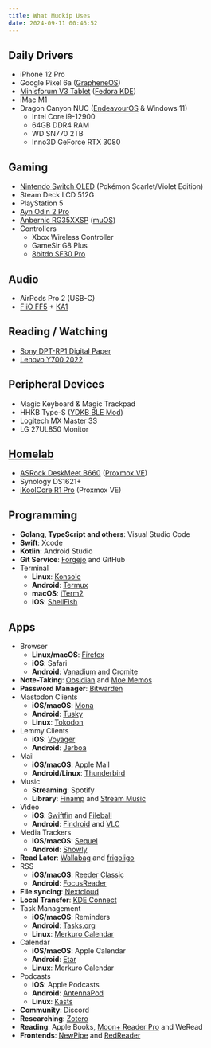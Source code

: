 ```yaml
---
title: What Mudkip Uses
date: 2024-09-11 00:46:52
---
```


## Daily Drivers

- iPhone 12 Pro
- Google Pixel 6a ([GrapheneOS](https://grapheneos.org/))
- [Minisforum V3 Tablet](https://mudkip.me/2024/04/14/A-Brief-Review-of-the-Minisforum-V3-AMD-Tablet/) ([Fedora KDE](https://fedoraproject.org/spins/kde/))
- iMac M1
- Dragon Canyon NUC ([EndeavourOS](https://mudkip.me/2024/03/28/Notes-on-EndeavourOS/) & Windows 11)
	- Intel Core i9-12900
	- 64GB DDR4 RAM
	- WD SN770 2TB
	- Inno3D GeForce RTX 3080

## Gaming

- [Nintendo Switch OLED](https://www.nintendo.com/us/store/products/nintendo-switch-oled-model-pokemon-scarlet-pokemon-violet/) (Pokémon Scarlet/Violet Edition)
- Steam Deck LCD 512G
- PlayStation 5
- [Ayn Odin 2 Pro](https://www.ayntec.com/products/odin-2)
- [Anbernic RG35XXSP](https://anbernic.com/products/rg35xxsp) ([muOS](https://muos.dev/))
- Controllers
	- Xbox Wireless Controller
	- GameSir G8 Plus
	- [8bitdo SF30 Pro](https://www.youtube.com/watch?v=mGqI5yJOsao)

## Audio

- AirPods Pro 2 (USB-C)
- [FiiO FF5](https://www.fiio.com/FF5) + [KA1](https://www.fiio.com/ka1)

## Reading / Watching

- [Sony DPT-RP1 Digital Paper](https://www.sony.com/en/SonyInfo/design/stories/DPT-RP1/)
- [Lenovo Y700 2022](https://mudkip.me/2024/02/28/Spiritual-Successor-to-the-Google-Nexus-7/)

## Peripheral Devices

- Magic Keyboard & Magic Trackpad
- HHKB Type-S ([YDKB BLE Mod](https://ydkb.io/help/#/en/keyboards/hhkb-ble))
- Logitech MX Master 3S
- LG 27UL850 Monitor

## [Homelab](https://mudkip.me/2024/01/31/My-2023-Homelab-Setup/)

- [ASRock DeskMeet B660](https://www.asrock.com/Nettop/Intel/DeskMeet%20B660%20Series/index.asp) ([Proxmox VE](https://www.proxmox.com/en/proxmox-virtual-environment/overview))
- Synology DS1621+
- [iKoolCore R1 Pro](https://www.ikoolcore.com/products/ikoolcore-r1-pro) (Proxmox VE)

## Programming

- **Golang, TypeScript and others**: Visual Studio Code
- **Swift**: Xcode
- **Kotlin**: Android Studio
- **Git Service**: [Forgejo](https://forgejo.org/) and GitHub
- Terminal
    - **Linux**: [Konsole](https://konsole.kde.org/)
    - **Android**: [Termux](https://f-droid.org/en/packages/com.termux/)
    - **macOS**: [iTerm2](https://iterm2.com/)
    - **iOS**: [ShellFish](https://shellfishapp.com/)

## Apps

- Browser
	- **Linux/macOS**: [Firefox](https://www.mozilla.org/en-US/firefox/)
	- **iOS**: Safari
	- **Android**: [Vanadium](https://github.com/GrapheneOS/Vanadium) and [Cromite](https://github.com/uazo/cromite)
- **Note-Taking**: [Obsidian](https://obsidian.md/) and [Moe Memos](https://memos.moe/)
- **Password Manager**: [Bitwarden](https://bitwarden.com/)
- Mastodon Clients
	- **iOS/macOS**: [Mona](https://geo.itunes.apple.com/app/id1659154653)
	- **Android**: [Tusky](https://f-droid.org/packages/com.keylesspalace.tusky/)
	- **Linux**: [Tokodon](https://apps.kde.org/tokodon/)
- Lemmy Clients
	- **iOS**: [Voyager](https://apps.apple.com/us/app/voyager-for-lemmy/id6451429762)
	- **Android**: [Jerboa](https://f-droid.org/en/packages/com.jerboa/)
- Mail
	- **iOS/macOS**: Apple Mail
	- **Android/Linux**: [Thunderbird](https://www.thunderbird.net/)
- Music
	- **Streaming**: Spotify
	- **Library**: [Finamp](https://github.com/jmshrv/finamp) and [Stream Music](https://apps.apple.com/us/app/stream-music-enjoy-music/id6449966496)
- Video
	- **iOS**: [Swiftfin](https://apps.apple.com/us/app/swiftfin/id1604098728) and [Fileball](https://apps.apple.com/us/app/fileball/id1558391784)
	- **Android**: [Findroid](https://github.com/jarnedemeulemeester/findroid) and [VLC](https://f-droid.org/en/packages/org.videolan.vlc/)
- Media Trackers
	- **iOS/macOS**: [Sequel](https://apps.apple.com/us/app/sequel-media-tracker/id1630746993)
	- **Android**: [Showly](https://github.com/michaldrabik/showly-2.0)
- **Read Later**: [Wallabag](https://wallabag.org/) and [frigoligo](https://github.com/casimir/frigoligo)
- RSS
	- **iOS/macOS**: [Reeder Classic](https://reeder.app/classic/)
	- **Android**: [FocusReader](https://play.google.com/store/apps/details?id=allen.town.focus.reader)
- **File syncing**: [Nextcloud](https://nextcloud.com/)
- **Local Transfer**: [KDE Connect](https://kdeconnect.kde.org/)
- Task Management
	- **iOS/macOS**: Reminders
	- **Android**: [Tasks.org](https://tasks.org/)
	- **Linux**: [Merkuro Calendar](https://apps.kde.org/merkuro.calendar/)
- Calendar
	- **iOS/macOS**: Apple Calendar
	- **Android**: [Etar](https://f-droid.org/packages/ws.xsoh.etar/)
	- **Linux**: Merkuro Calendar
- Podcasts
	- **iOS**: Apple Podcasts
	- **Android**: [AntennaPod](https://antennapod.org/)
	- **Linux**: [Kasts](https://apps.kde.org/kasts/)
- **Community**: Discord
- **Researching**: [Zotero](https://www.zotero.org/)
- **Reading**: Apple Books, [Moon+ Reader Pro](https://play.google.com/store/apps/details?id=com.flyersoft.moonreaderp) and WeRead
- **Frontends**: [NewPipe](https://github.com/TeamNewPipe/NewPipe) and [RedReader](https://github.com/QuantumBadger/RedReader)
